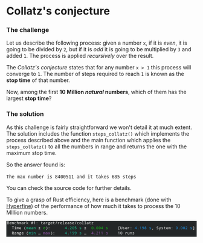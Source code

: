 # Collatz's conjecture

### The challenge

Let us describe the following process: given a number `x`, if it is _even_, it is going to be divided by `2`, but if it is _odd_ it is going to be multiplied by `3` and added `1`. The process is applied _recursively_ over the result.

The _Collatz's conjecture_ states that for any number `x > 1`  this process will converge to `1`. The number of steps required to reach `1` is known as the **stop time** of that number. 

Now, among the first **10 Million _natural_ numbers**, which of them has the largest __stop time__?

### The solution

As this challenge is fairly straightforward we won't detail it at much extent. The solution includes the function `steps_collatz()` which implements the process described above and the main function which applies the `steps_collatz()` to all the numbers in range and returns the one with the maximum stop time.

So the answer found is:

`The max number is 8400511 and it takes 685 steps`

You can check the source code for further details. 

To give a grasp of Rust efficiency, here is a benchmark (done with [Hyperfine](https://www.youtube.com/watch?v=CEXVKH646Zk)) of the performance of how much it takes to process the 10 MIllion numbers. 

![Benchmark](https://raw.githubusercontent.com/sivico26/Other-Prog-Challenges/main/Challenges/5-21-Collatz/benchmark.png)
